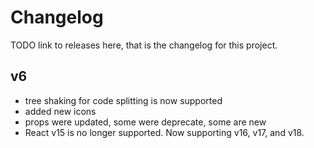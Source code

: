 # Changelog

TODO link to releases here, that is the changelog for this project.

## v6

- tree shaking for code splitting is now supported
- added new icons
- props were updated, some were deprecate, some are new
- React v15 is no longer supported. Now supporting v16, v17, and v18.
